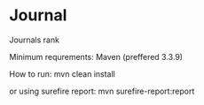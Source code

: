 # Journal
Journals rank

Minimum requrements:
Maven (preffered 3.3.9)

How to run:
mvn clean install


or using surefire report:
mvn surefire-report:report
